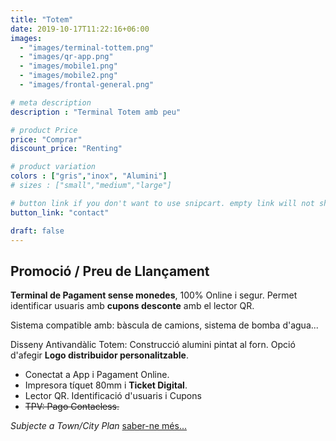 ```yaml
---
title: "Totem"
date: 2019-10-17T11:22:16+06:00
images: 
  - "images/terminal-tottem.png"
  - "images/qr-app.png"
  - "images/mobile1.png"
  - "images/mobile2.png"
  - "images/frontal-general.png"

# meta description
description : "Terminal Totem amb peu"

# product Price
price: "Comprar"
discount_price: "Renting"

# product variation
colors : ["gris","inox", "Alumini"]
# sizes : ["small","medium","large"]

# button link if you don't want to use snipcart. empty link will not show button
button_link: "contact"

draft: false
---
```

## Promoció / Preu de Llançament

**Terminal de Pagament sense monedes**, 100% Online i segur.
Permet identificar usuaris amb **cupons desconte** amb el lector QR.

Sistema compatible amb: bàscula de camions, sistema de bomba d'agua...

Disseny Antivandàlic Totem: Construcció alumini pintat al forn.
Opció d'afegir **Logo distribuidor personalitzable**.

- Conectat a App i Pagament Online.
- Impresora tíquet 80mm i **Ticket Digital**.
- Lector QR. Identificació d'usuaris i Cupons
- ~~TPV: Pago Contacless.~~

*Subjecte a Town/City Plan* [saber-ne més...](../plan-town)

